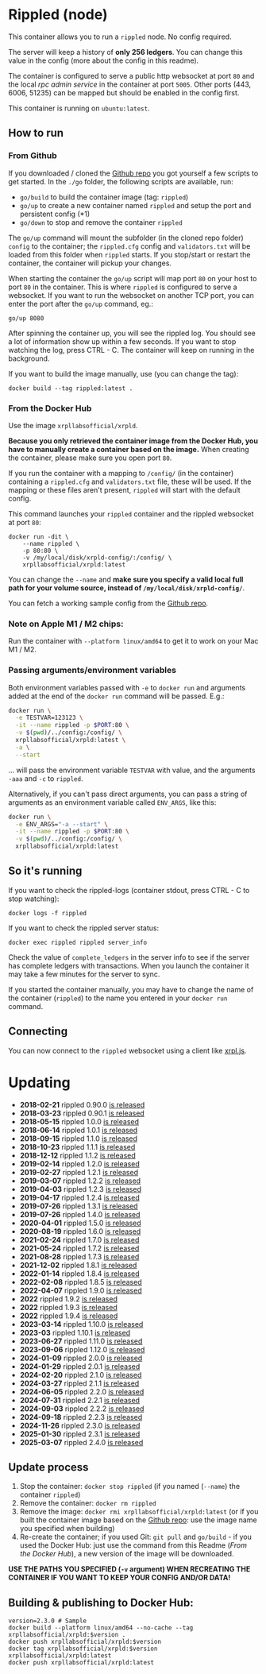 # Rippled (node)

This container allows you to run a `rippled` node. No config required.

The server will keep a history of **only 256 ledgers**. You can change this value in the config (more about the config in this readme).

The container is configured to serve a public http websocket at port `80` and the local _rpc admin service_ in the container at port `5005`.
Other ports (443, 6006, 51235) can be mapped but should be enabled in the config first.

This container is running on `ubuntu:latest`.


## How to run

### From Github

If you downloaded / cloned the [Github repo](https://github.com/WietseWind/docker-rippled) you got yourself a few scripts to get started. In the `./go` folder, the following scripts are available, run:

- `go/build` to build the container image (tag: `rippled`)
- `go/up` to create a new container named `rippled` and setup the port and persistent config (*1)
- `go/down` to stop and remove the container `rippled`

The `go/up` command will mount the subfolder (in the cloned repo folder) `config` to the container; the `rippled.cfg` config and `validators.txt` will be loaded from this folder when `rippled` starts. If you stop/start or restart the container, the container will pickup your changes.

When starting the container the `go/up` script will map port `80` on your host to port `80` in the container. This is where `rippled` is configured to serve a websocket. If you want to run the websocket on another TCP port, you can enter the port after the `go/up` command, eg.:

```
go/up 8080
```

After spinning the container up, you will see the rippled log. You should see a lot of information show up within a few seconds. If you want to stop watching the log, press CTRL - C. The container will keep on running in the background.

If you want to build the image manually, use (you can change the tag):

```
docker build --tag rippled:latest .
```

### From the Docker Hub

Use the image `xrpllabsofficial/xrpld`.

**Because you only retrieved the container image from the Docker Hub, you have to manually create a container based on the image.** When creating the container, please make sure you open port `80`.

If you run the container with a mapping to `/config/` (in the container) containing a `rippled.cfg` and `validators.txt` file, these will be used. If the mapping or these files aren't present, `rippled` will start with the default config.

This command launches your `rippled` container and the rippled websocket at port `80`:

```
docker run -dit \
    --name rippled \
    -p 80:80 \
    -v /my/local/disk/xrpld-config/:/config/ \
    xrpllabsofficial/xrpld:latest
```

You can change the `--name` and **make sure you specify a valid local full path for your volume source, instead of `/my/local/disk/xrpld-config/`**.

You can fetch a working sample config from the [Github repo](https://github.com/WietseWind/docker-rippled).

### Note on Apple M1 / M2 chips:

Run the container with `--platform linux/amd64` to get it to work on your Mac M1 / M2.

### Passing arguments/environment variables

Both environment variables passed with `-e` to `docker run` and arguments added at the end of the `docker run` command will be passed. E.g.:

```bash
docker run \
  -e TESTVAR=123123 \
  -it --name rippled -p $PORT:80 \
  -v $(pwd)/../config:/config/ \
  xrpllabsofficial/xrpld:latest \
  -a \
  --start
```

... will pass the environment variable `TESTVAR` with value, and the arguments `-aaa` and `-c` to `rippled`.

Alternatively, if you can't pass direct arguments, you can pass a string of arguments as an environment variable called `ENV_ARGS`, like this:

```bash
docker run \
  -e ENV_ARGS="-a --start" \
  -it --name rippled -p $PORT:80 \
  -v $(pwd)/../config:/config/ \
  xrpllabsofficial/xrpld:latest
```

## So it's running

If you want to check the rippled-logs (container stdout, press CTRL - C to stop watching):

```
docker logs -f rippled
```

If you want to check the rippled server status:

```
docker exec rippled rippled server_info
```

Check the value of `complete_ledgers` in the server info to see if the server
has complete ledgers with transactions. When you launch the container it may take
a few minutes for the server to sync.

If you started the container manually, you may have to change the name of the container (`rippled`) to the name you entered in your `docker run` command.

## Connecting

You can now connect to the `rippled` websocket using a client like [xrpl.js](https://github.com/XRPLF/xrpl.js/tree/main).

# Updating

- **2018-02-21** rippled 0.90.0 [is released](https://ripple.com/dev-blog/rippled-version-0-90-0/)
- **2018-03-23** rippled 0.90.1 [is released](https://ripple.com/dev-blog/rippled-version-0-90-1/)
- **2018-05-15** rippled 1.0.0 [is released](https://twitter.com/nbougalis/status/996385729646297090)
- **2018-06-14** rippled 1.0.1 [is released](https://ripple.com/dev-blog/rippled-version-1-0-1/)
- **2018-09-15** rippled 1.1.0 [is released](https://github.com/ripple/rippled/releases/tag/1.1.0)
- **2018-10-23** rippled 1.1.1 [is released](https://ripple.com/dev-blog/rippled-version-1-1-1/)
- **2018-12-12** rippled 1.1.2 [is released](https://ripple.com/dev-blog/introducing-xrp-ledger-rippled-version-1-1-2/)
- **2019-02-14** rippled 1.2.0 [is released](https://github.com/ripple/rippled/releases/tag/1.2.0)
- **2019-02-27** rippled 1.2.1 [is released](https://github.com/ripple/rippled/releases/tag/1.2.1)
- **2019-03-07** rippled 1.2.2 [is released](https://github.com/ripple/rippled/releases/tag/1.2.2)
- **2019-04-03** rippled 1.2.3 [is released](https://github.com/ripple/rippled/releases/tag/1.2.3)
- **2019-04-17** rippled 1.2.4 [is released](https://github.com/ripple/rippled/releases/tag/1.2.4)
- **2019-07-26** rippled 1.3.1 [is released](https://xrpl.org/blog/2019/rippled-1.3.1.html)
- **2019-07-26** rippled 1.4.0 [is released](https://xrpl.org/blog/2019/rippled-1.4.0.html)
- **2020-04-01** rippled 1.5.0 [is released](https://xrpl.org/blog/2020/rippled-1.5.0.html)
- **2020-08-19** rippled 1.6.0 [is released](https://xrpl.org/blog/2020/rippled-1.6.0.html)
- **2021-02-24** rippled 1.7.0 [is released](https://xrpl.org/blog/2021/rippled-1.7.0.html)
- **2021-05-24** rippled 1.7.2 [is released](https://xrpl.org/blog/2021/rippled-1.7.2.html)
- **2021-08-28** rippled 1.7.3 [is released](https://xrpl.org/blog/2021/rippled-1.7.3.html)
- **2021-12-02** rippled 1.8.1 [is released](https://xrpl.org/blog/2021/rippled-1.8.1.html)
- **2022-01-14** rippled 1.8.4 [is released](https://xrpl.org/blog/2022/rippled-1.8.4.html)
- **2022-02-08** rippled 1.8.5 [is released](https://xrpl.org/blog/2022/rippled-1.8.5.html)
- **2022-04-07** rippled 1.9.0 [is released](https://xrpl.org/blog/2022/rippled-1.9.0.html)
- **2022** rippled 1.9.2 [is released](https://xrpl.org/blog/2022/rippled-1.9.2.html)
- **2022** rippled 1.9.3 [is released](https://xrpl.org/blog/2022/rippled-1.9.3.html)
- **2022** rippled 1.9.4 [is released](https://xrpl.org/blog/2022/rippled-1.9.4.html)
- **2023-03-14** rippled 1.10.0 [is released](https://xrpl.org/blog/2023/rippled-1.10.0.html)
- **2023-03** rippled 1.10.1 [is released](https://xrpl.org/blog/2023/rippled-1.10.0.html)
- **2023-06-27** rippled 1.11.0 [is released](https://xrpl.org/blog/2023/rippled-1.11.0.html)
- **2023-09-06** rippled 1.12.0 [is released](https://xrpl.org/blog/2023/rippled-1.12.0.html)
- **2024-01-09** rippled 2.0.0 [is released](https://xrpl.org/blog/2024/rippled-2.0.0.html)
- **2024-01-29** rippled 2.0.1 [is released](https://github.com/XRPLF/rippled/releases/tag/2.0.1)
- **2024-02-20** rippled 2.1.0 [is released](https://xrpl.org/blog/2024/rippled-2.1.0.html)
- **2024-03-27** rippled 2.1.1 [is released](https://xrpl.org/blog/2024/rippled-2.1.1)
- **2024-06-05** rippled 2.2.0 [is released](https://xrpl.org/blog/2024/rippled-2.2.0)
- **2024-07-31** rippled 2.2.1 [is released](https://xrpl.org/blog/2024/rippled-2.2.1)
- **2024-09-03** rippled 2.2.2 [is released](https://xrpl.org/blog/2024/rippled-2.2.2)
- **2024-09-18** rippled 2.2.3 [is released](https://xrpl.org/blog/2024/rippled-2.2.3)
- **2024-11-26** rippled 2.3.0 [is released](https://xrpl.org/blog/2024/rippled-2.3.0)
- **2025-01-30** rippled 2.3.1 [is released](https://github.com/XRPLF/rippled/releases/tag/2.3.1)
- **2025-03-07** rippled 2.4.0 [is released](https://xrpl.org/blog/2025/rippled-2.4.0)

## Update process

1. Stop the container: `docker stop rippled` (if you named (`--name`) the container `rippled`)
2. Remove the container: `docker rm rippled`
3. Remove the image: `docker rmi xrpllabsofficial/xrpld:latest` (or if you built the container image based on the [Github repo](https://github.com/WietseWind/docker-rippled): use the image name you specified when building)
4. Re-create the container; if you used Git: `git pull` and `go/build` - if you used the Docker Hub: just use the command from this Readme (_From the Docker Hub_), a new version of the image will be downloaded.

**USE THE PATHS YOU SPECIFIED (`-v` argument) WHEN RECREATING THE CONTAINER IF YOU WANT TO KEEP YOUR CONFIG AND/OR DATA!**

## Building & publishing to Docker Hub:

```
version=2.3.0 # Sample
docker build --platform linux/amd64 --no-cache --tag xrpllabsofficial/xrpld:$version .
docker push xrpllabsofficial/xrpld:$version
docker tag xrpllabsofficial/xrpld:$version xrpllabsofficial/xrpld:latest
docker push xrpllabsofficial/xrpld:latest
```
